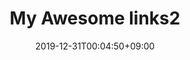 ---
title: "My Awesome links2"
date: 2019-12-31T00:04:50+09:00
publishDate: 2021-01-11
description: "My Awesome links2"
tags:
-
series:
-
categories:
-
links:
  - link: "https://gohugo.io/"
    title: "Video Link Title"
    type: "video"
  - link: "https://github.com/gohugoio/hugo"
    title: "PPT Link Title"
    type: "ppt"
  - link: "https://discourse.gohugo.io/"
    title: "Event Link Title"
    type: "event"
---